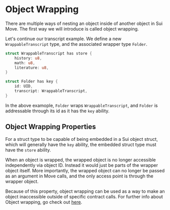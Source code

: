 # Object Wrapping

There are multiple ways of nesting an object inside of another object in Sui Move. The first way we will introduce is called object wrapping. 

Let's continue our transcript example. We define a new `WrappableTranscript` type, and the associated wrapper type `Folder`.  

```rust
struct WrappableTranscript has store {
    history: u8,
    math: u8,
    literature: u8,
}

struct Folder has key {
    id: UID,
    transcript: WrappableTranscript,
}
```

In the above examople, `Folder` wraps `WrappableTranscript`, and `Folder` is addressable through its id as it has the `key` ability. 

## Object Wrapping Properties

For a struct type to be capable of being embedded in a Sui object struct, which will generally have the `key` ability, the embedded struct type must have the `store` ability.

When an object is wrapped, the wrapped object is no longer accessible independently via object ID. Instead it would just be parts of the wrapper object itself. More importantly, the wrapped object can no longer be passed as an argument in Move calls, and the only access point is through the wrapper object. 

Because of this property, object wrapping can be used as a way to make an object inaccessible outside of specific contract calls. For further info about Object wrapping, go check out [here](https://docs.sui.io/devnet/build/programming-with-objects/ch4-object-wrapping). 